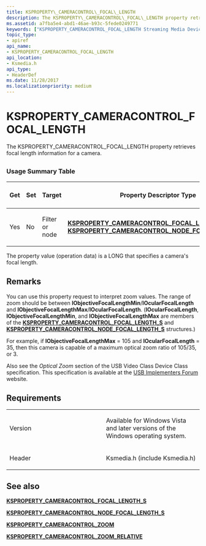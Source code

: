 ```yaml
---
title: KSPROPERTY\_CAMERACONTROL\_FOCAL\_LENGTH
description: The KSPROPERTY\_CAMERACONTROL\_FOCAL\_LENGTH property retrieves focal length information for a camera.
ms.assetid: a7fba5e4-abd1-46ae-b93c-5fede0249771
keywords: ["KSPROPERTY_CAMERACONTROL_FOCAL_LENGTH Streaming Media Devices"]
topic_type:
- apiref
api_name:
- KSPROPERTY_CAMERACONTROL_FOCAL_LENGTH
api_location:
- Ksmedia.h
api_type:
- HeaderDef
ms.date: 11/28/2017
ms.localizationpriority: medium
---
```


# KSPROPERTY\_CAMERACONTROL\_FOCAL\_LENGTH


The KSPROPERTY\_CAMERACONTROL\_FOCAL\_LENGTH property retrieves focal length information for a camera.

## <span id="ddk_ksproperty_cameracontrol_focal_length_ks"></span><span id="DDK_KSPROPERTY_CAMERACONTROL_FOCAL_LENGTH_KS"></span>


### Usage Summary Table

<table>
<colgroup>
<col width="20%" />
<col width="20%" />
<col width="20%" />
<col width="20%" />
<col width="20%" />
</colgroup>
<thead>
<tr class="header">
<th>Get</th>
<th>Set</th>
<th>Target</th>
<th>Property Descriptor Type</th>
<th>Property Value Type</th>
</tr>
</thead>
<tbody>
<tr class="odd">
<td><p>Yes</p></td>
<td><p>No</p></td>
<td><p>Filter or node</p></td>
<td><p><a href="https://msdn.microsoft.com/library/windows/hardware/ff564408" data-raw-source="[&lt;strong&gt;KSPROPERTY_CAMERACONTROL_FOCAL_LENGTH_S&lt;/strong&gt;](https://msdn.microsoft.com/library/windows/hardware/ff564408)"><strong>KSPROPERTY_CAMERACONTROL_FOCAL_LENGTH_S</strong></a> or <a href="https://msdn.microsoft.com/library/windows/hardware/ff564418" data-raw-source="[&lt;strong&gt;KSPROPERTY_CAMERACONTROL_NODE_FOCAL_LENGTH_S&lt;/strong&gt;](https://msdn.microsoft.com/library/windows/hardware/ff564418)"><strong>KSPROPERTY_CAMERACONTROL_NODE_FOCAL_LENGTH_S</strong></a></p></td>
<td><p>LONG</p></td>
</tr>
</tbody>
</table>

 

The property value (operation data) is a LONG that specifies a camera's focal length.

Remarks
-------

You can use this property request to interpret zoom values. The range of zoom should be between **lObjectiveFocalLengthMin**/**lOcularFocalLength** and **lObjectiveFocalLengthMax**/**lOcularFocalLength**. (**lOcularFocalLength**, **lObjectiveFocalLengthMin**, and **lObjectiveFocalLengthMax** are members of the [**KSPROPERTY\_CAMERACONTROL\_FOCAL\_LENGTH\_S**](https://msdn.microsoft.com/library/windows/hardware/ff564408) and [**KSPROPERTY\_CAMERACONTROL\_NODE\_FOCAL\_LENGTH\_S**](https://msdn.microsoft.com/library/windows/hardware/ff564418) structures.)

For example, if **lObjectiveFocalLengthMax** = 105 and **lOcularFocalLength** = 35, then this camera is capable of a maximum optical zoom ratio of 105/35, or 3.

Also see the *Optical Zoom* section of the USB Video Class Device Class specification. This specification is available at the [USB Implementers Forum](http://go.microsoft.com/fwlink/p/?linkid=8780) website.

Requirements
------------

<table>
<colgroup>
<col width="50%" />
<col width="50%" />
</colgroup>
<tbody>
<tr class="odd">
<td><p>Version</p></td>
<td><p>Available for Windows Vista and later versions of the Windows operating system.</p></td>
</tr>
<tr class="even">
<td><p>Header</p></td>
<td>Ksmedia.h (include Ksmedia.h)</td>
</tr>
</tbody>
</table>

## See also


[**KSPROPERTY\_CAMERACONTROL\_FOCAL\_LENGTH\_S**](https://msdn.microsoft.com/library/windows/hardware/ff564408)

[**KSPROPERTY\_CAMERACONTROL\_NODE\_FOCAL\_LENGTH\_S**](https://msdn.microsoft.com/library/windows/hardware/ff564418)

[**KSPROPERTY\_CAMERACONTROL\_ZOOM**](ksproperty-cameracontrol-zoom.md)

[**KSPROPERTY\_CAMERACONTROL\_ZOOM\_RELATIVE**](ksproperty-cameracontrol-zoom-relative.md)

 

 






